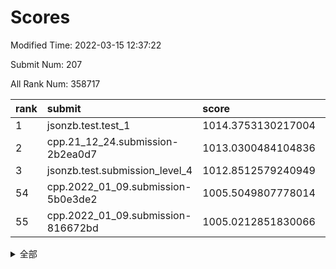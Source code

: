 # Scores

Modified Time: 2022-03-15 12:37:22

Submit Num: 207

All Rank Num: 358717

| rank |               submit               |       score        |       sigma        | pk_num |
| :--- | :--------------------------------- | :----------------- | :----------------- | :----- |
| 1    | jsonzb.test.test_1                 | 1014.3753130217004 | 0.818045102996377  | 6930   |
| 2    | cpp.21_12_24.submission-2b2ea0d7   | 1013.0300484104836 | 0.7981440048789189 | 6935   |
| 3    | jsonzb.test.submission_level_4     | 1012.8512579240949 | 0.786445347808454  | 6935   |
| 54   | cpp.2022_01_09.submission-5b0e3de2 | 1005.5049807778014 | 0.7143191921316846 | 6932   |
| 55   | cpp.2022_01_09.submission-816672bd | 1005.0212851830066 | 0.7149838730983827 | 6928   |


<details>
<summary>全部</summary>

| rank |                 submit                 |       score        |       sigma        | pk_num |
| :--- | :------------------------------------- | :----------------- | :----------------- | :----- |
| 1    | jsonzb.test.test_1                     | 1014.3753130217004 | 0.818045102996377  | 6930   |
| 2    | cpp.21_12_24.submission-2b2ea0d7       | 1013.0300484104836 | 0.7981440048789189 | 6935   |
| 3    | jsonzb.test.submission_level_4         | 1012.8512579240949 | 0.786445347808454  | 6935   |
| 4    | gobigger.level_3.submission_level_3_31 | 1011.6649878587288 | 0.7572997461680109 | 6932   |
| 5    | gobigger.level_3.submission_level_3_43 | 1011.2205334123714 | 0.7770825521386483 | 6924   |
| 6    | gobigger.level_3.submission_level_3_35 | 1011.2088336729598 | 0.774697191286477  | 6933   |
| 7    | gobigger.level_3.submission_level_3_17 | 1011.1261775200296 | 0.7695893236009668 | 6931   |
| 8    | gobigger.level_3.submission_level_3_4  | 1011.0599963781871 | 0.7744631068292486 | 6930   |
| 9    | gobigger.level_3.submission_level_3_1  | 1011.0573294580287 | 0.7550213655667058 | 6930   |
| 10   | gobigger.level_3.submission_level_3_49 | 1010.9967183358249 | 0.7638408893322662 | 6930   |
| 11   | gobigger.level_3.submission_level_3_20 | 1010.9619978806472 | 0.7673518758078076 | 6934   |
| 12   | gobigger.level_3.submission_level_3_45 | 1010.9516171356311 | 0.7856411451123462 | 6932   |
| 13   | gobigger.level_3.submission_level_3_16 | 1010.7765601572315 | 0.7588022192505675 | 6931   |
| 14   | gobigger.level_3.submission_level_3_38 | 1010.7257119309902 | 0.7768017587539805 | 6933   |
| 15   | gobigger.level_3.submission_level_3_12 | 1010.6861922623787 | 0.7623809419545381 | 6934   |
| 16   | gobigger.level_3.submission_level_3_10 | 1010.6637541135516 | 0.7471248735578918 | 6929   |
| 17   | gobigger.level_3.submission_level_3_18 | 1010.614257645373  | 0.7863290096110128 | 6936   |
| 18   | gobigger.level_3.submission_level_3_24 | 1010.6124953399163 | 0.7687820932494813 | 6933   |
| 19   | gobigger.level_3.submission_level_3_13 | 1010.5994434136536 | 0.7571699013895984 | 6933   |
| 20   | gobigger.level_3.submission_level_3_22 | 1010.5759484590448 | 0.761744998965794  | 6933   |
| 21   | gobigger.level_3.submission_level_3_36 | 1010.5417643039311 | 0.7630308431955015 | 6932   |
| 22   | gobigger.level_3.submission_level_3_33 | 1010.5099647607296 | 0.7515373824658929 | 6927   |
| 23   | gobigger.level_3.submission_level_3_11 | 1010.4573752238069 | 0.7481289257820991 | 6932   |
| 24   | gobigger.level_3.submission_level_3_39 | 1010.4376245256868 | 0.76728947310481   | 6935   |
| 25   | gobigger.level_3.submission_level_3_47 | 1010.3970249618363 | 0.7604603011935611 | 6936   |
| 26   | gobigger.level_3.submission_level_3_15 | 1010.3578608270266 | 0.7612204880089103 | 6933   |
| 27   | gobigger.level_3.submission_level_3_8  | 1010.2988829594152 | 0.7671751946158601 | 6940   |
| 28   | gobigger.level_3.submission_level_3_5  | 1010.1949485529757 | 0.7708454653365455 | 6931   |
| 29   | gobigger.level_3.submission_level_3_40 | 1010.1762334401983 | 0.7731204482764523 | 6932   |
| 30   | gobigger.level_3.submission_level_3_6  | 1010.1328530505403 | 0.7774470476084236 | 6935   |
| 31   | gobigger.level_3.submission_level_3_27 | 1010.1239083188988 | 0.7788635552257341 | 6936   |
| 32   | gobigger.level_3.submission_level_3_14 | 1010.0670722929706 | 0.7482586181004393 | 6930   |
| 33   | gobigger.level_3.submission_level_3_26 | 1009.9947801986518 | 0.7600054640679345 | 6934   |
| 34   | gobigger.level_3.submission_level_3_2  | 1009.9375704345603 | 0.7533952120689201 | 6932   |
| 35   | gobigger.level_3.submission_level_3_37 | 1009.9359606316706 | 0.7563858825686093 | 6931   |
| 36   | gobigger.level_3.submission_level_3_46 | 1009.930862560501  | 0.7755710130076322 | 6933   |
| 37   | gobigger.level_3.submission_level_3_48 | 1009.8854951518874 | 0.7661341099371202 | 6937   |
| 38   | gobigger.level_3.submission_level_3_29 | 1009.8840907833245 | 0.7360420592441893 | 6929   |
| 39   | gobigger.level_3.submission_level_3_9  | 1009.8090000286847 | 0.7609422180206842 | 6932   |
| 40   | gobigger.level_3.submission_level_3_23 | 1009.6173419245811 | 0.7555413940957989 | 6931   |
| 41   | gobigger.level_3.submission_level_3_3  | 1009.5189376776633 | 0.7495259281606917 | 6929   |
| 42   | gobigger.level_3.submission_level_3_42 | 1009.450976946025  | 0.7608416300390373 | 6931   |
| 43   | gobigger.level_3.submission_level_3_30 | 1009.4088709112192 | 0.7533378640608139 | 6932   |
| 44   | gobigger.level_3.submission_level_3_28 | 1009.3219303601312 | 0.7646467562876352 | 6930   |
| 45   | gobigger.level_3.submission_level_3_44 | 1009.2871967470677 | 0.7758108117606626 | 6926   |
| 46   | gobigger.level_3.submission_level_3_25 | 1009.2798177130713 | 0.7415693413252583 | 6934   |
| 47   | gobigger.level_3.submission_level_3_41 | 1009.2498974386777 | 0.7367237197634324 | 6930   |
| 48   | gobigger.level_3.submission_level_3_7  | 1008.7951200621748 | 0.7346830631500189 | 6928   |
| 49   | gobigger.level_3.submission_level_3_19 | 1008.7663763827856 | 0.7391203982948994 | 6932   |
| 50   | gobigger.level_3.submission_level_3_32 | 1008.7033449230651 | 0.7589580004590125 | 6932   |
| 51   | gobigger.level_3.submission_level_3_21 | 1008.6873095243539 | 0.7580444153058076 | 6933   |
| 52   | gobigger.level_3.submission_level_3_34 | 1008.4996870980597 | 0.7704324849319931 | 6928   |
| 53   | gobigger.level_3.submission_level_3_0  | 1007.9179375430206 | 0.7332824892424725 | 6933   |
| 54   | cpp.2022_01_09.submission-5b0e3de2     | 1005.5049807778014 | 0.7143191921316846 | 6932   |
| 55   | cpp.2022_01_09.submission-816672bd     | 1005.0212851830066 | 0.7149838730983827 | 6928   |
| 56   | gobigger.level_1.submission_level_1_7  | 1004.3455393996195 | 0.7216382153924372 | 6934   |
| 57   | gobigger.level_1.submission_level_1_27 | 1004.1596602803725 | 0.7219990018097991 | 6928   |
| 58   | gobigger.level_1.submission_level_1_35 | 1004.1522518042386 | 0.7331040218098589 | 6933   |
| 59   | gobigger.level_1.submission_level_1_1  | 1003.9567635207273 | 0.71541540954208   | 6930   |
| 60   | gobigger.level_1.submission_level_1_17 | 1003.9511245128838 | 0.7317241115215122 | 6935   |
| 61   | gobigger.level_1.submission_level_1_32 | 1003.7755700421731 | 0.7195044223828383 | 6930   |
| 62   | gobigger.level_1.submission_level_1_47 | 1003.7619084151036 | 0.7134833721958003 | 6934   |
| 63   | gobigger.level_1.submission_level_1_19 | 1003.7498731338562 | 0.7225503406707794 | 6929   |
| 64   | gobigger.level_1.submission_level_1_26 | 1003.730836638322  | 0.7019487095921277 | 6929   |
| 65   | gobigger.level_1.submission_level_1_4  | 1003.711403593342  | 0.7064485900085644 | 6932   |
| 66   | gobigger.level_1.submission_level_1_21 | 1003.7041468799175 | 0.7139311184952247 | 6930   |
| 67   | gobigger.level_1.submission_level_1_5  | 1003.6399898836246 | 0.7133846954998523 | 6929   |
| 68   | gobigger.level_1.submission_level_1_14 | 1003.6217090409388 | 0.7202046283128372 | 6933   |
| 69   | gobigger.level_1.submission_level_1_34 | 1003.618179652492  | 0.720986594816835  | 6931   |
| 70   | gobigger.level_1.submission_level_1_11 | 1003.6049972332755 | 0.7077642435571851 | 6931   |
| 71   | gobigger.level_1.submission_level_1_43 | 1003.590854108358  | 0.7158221873720305 | 6933   |
| 72   | gobigger.level_1.submission_level_1_37 | 1003.5902004976791 | 0.7217765871833757 | 6933   |
| 73   | gobigger.level_1.submission_level_1_15 | 1003.5574953584884 | 0.7127235055580305 | 6930   |
| 74   | gobigger.level_1.submission_level_1_13 | 1003.5188062917364 | 0.7149942556421907 | 6934   |
| 75   | gobigger.level_1.submission_level_1_2  | 1003.4242810483381 | 0.7217500619349339 | 6938   |
| 76   | gobigger.level_1.submission_level_1_42 | 1003.416333018123  | 0.7168303055270557 | 6924   |
| 77   | gobigger.level_1.submission_level_1_24 | 1003.3287055290815 | 0.7144913805567797 | 6925   |
| 78   | gobigger.level_1.submission_level_1_9  | 1003.3204210188482 | 0.7126132683264911 | 6936   |
| 79   | gobigger.level_1.submission_level_1_16 | 1003.2875113104036 | 0.7080191978191729 | 6933   |
| 80   | gobigger.level_1.submission_level_1_41 | 1003.2243751643267 | 0.7263820248608683 | 6928   |
| 81   | gobigger.level_1.submission_level_1_20 | 1003.2020606711646 | 0.7076991281054545 | 6928   |
| 82   | gobigger.level_1.submission_level_1_18 | 1003.1862094513226 | 0.7185354976088929 | 6940   |
| 83   | gobigger.level_1.submission_level_1_39 | 1003.1165934371581 | 0.7229135914623727 | 6931   |
| 84   | gobigger.level_1.submission_level_1_40 | 1003.0966946307731 | 0.7074883817055593 | 6931   |
| 85   | gobigger.level_1.submission_level_1_48 | 1003.0355744997316 | 0.7090612421563626 | 6932   |
| 86   | gobigger.level_1.submission_level_1_45 | 1002.9989161514064 | 0.70946621536348   | 6935   |
| 87   | gobigger.level_1.submission_level_1_8  | 1002.9407978017834 | 0.7082819503616851 | 6930   |
| 88   | gobigger.level_1.submission_level_1_29 | 1002.8783819393637 | 0.7163591762664759 | 6932   |
| 89   | gobigger.level_1.submission_level_1_49 | 1002.8519993311481 | 0.7132691171684198 | 6931   |
| 90   | gobigger.level_1.submission_level_1_31 | 1002.8371014066552 | 0.7080544487942807 | 6932   |
| 91   | gobigger.level_1.submission_level_1_12 | 1002.7342288491215 | 0.7064981464763272 | 6927   |
| 92   | gobigger.level_1.submission_level_1_36 | 1002.7026729877185 | 0.7268004865784824 | 6936   |
| 93   | gobigger.level_1.submission_level_1_22 | 1002.678531165282  | 0.7105039701602903 | 6931   |
| 94   | gobigger.level_1.submission_level_1_10 | 1002.6681986006432 | 0.7162614990615429 | 6937   |
| 95   | gobigger.level_1.submission_level_1_46 | 1002.64490294569   | 0.7137853185268466 | 6932   |
| 96   | gobigger.level_1.submission_level_1_44 | 1002.5486526885705 | 0.71056417591204   | 6931   |
| 97   | gobigger.level_1.submission_level_1_28 | 1002.4685141997804 | 0.7052602316565904 | 6932   |
| 98   | gobigger.level_1.submission_level_1_23 | 1002.4583775045479 | 0.7057661143073989 | 6930   |
| 99   | gobigger.level_1.submission_level_1_25 | 1002.3917171273363 | 0.713808876162328  | 6929   |
| 100  | gobigger.level_1.submission_level_1_33 | 1002.3579900823773 | 0.7078395743761368 | 6937   |
| 101  | gobigger.level_1.submission_level_1_6  | 1002.2854415974474 | 0.7133486045817389 | 6938   |
| 102  | gobigger.level_1.submission_level_1_30 | 1002.2524402083772 | 0.715547268794878  | 6933   |
| 103  | gobigger.level_1.submission_level_1_38 | 1002.1455962094738 | 0.7112007337746867 | 6929   |
| 104  | gobigger.level_1.submission_level_1_3  | 1002.0452241241161 | 0.7102389992962886 | 6933   |
| 105  | gobigger.level_1.submission_level_1_0  | 1002.0371904093313 | 0.7079210838698131 | 6937   |
| 106  | gobigger.random.submission_random_23   | 997.6135332689857  | 0.6978876917798253 | 6926   |
| 107  | gobigger.random.submission_random_19   | 997.510202146983   | 0.710276018227715  | 6932   |
| 108  | gobigger.random.submission_random_48   | 997.2393121277496  | 0.7121480136783244 | 6933   |
| 109  | gobigger.random.submission_random_9    | 997.032434228568   | 0.7117042775318237 | 6929   |
| 110  | gobigger.random.submission_random_39   | 996.9945084540428  | 0.702818500844706  | 6926   |
| 111  | gobigger.random.submission_random_25   | 996.8603846972977  | 0.7101660404123787 | 6928   |
| 112  | gobigger.random.submission_random_13   | 996.8344564978785  | 0.7018242708029693 | 6933   |
| 113  | gobigger.random.submission_random_4    | 996.8040111439075  | 0.6995881499533552 | 6928   |
| 114  | gobigger.random.submission_random_22   | 996.6512288404464  | 0.701306612015293  | 6929   |
| 115  | gobigger.random.submission_random_20   | 996.5936699187616  | 0.7062269075684943 | 6931   |
| 116  | gobigger.random.submission_random_33   | 996.5319122858858  | 0.7018125743833565 | 6931   |
| 117  | gobigger.random.submission_random_29   | 996.4942905604172  | 0.7003442839000055 | 6933   |
| 118  | gobigger.random.submission_random_36   | 996.4901227356153  | 0.7069529068261007 | 6934   |
| 119  | gobigger.random.submission_random_15   | 996.3991252539682  | 0.7221451842964101 | 6932   |
| 120  | gobigger.random.submission_random_45   | 996.2687381349652  | 0.7151715532049865 | 6933   |
| 121  | gobigger.random.submission_random_3    | 996.1972458325804  | 0.6916000707081771 | 6935   |
| 122  | gobigger.random.submission_random_42   | 996.1812566017247  | 0.7155783893501728 | 6935   |
| 123  | gobigger.random.submission_random_17   | 996.1247769336951  | 0.7025782024686944 | 6931   |
| 124  | gobigger.random.submission_random_21   | 996.0995417738922  | 0.7150737243718345 | 6927   |
| 125  | gobigger.random.submission_random_27   | 995.9931529116926  | 0.7039288145487572 | 6937   |
| 126  | gobigger.random.submission_random_30   | 995.9727601921873  | 0.7304187329536016 | 6933   |
| 127  | gobigger.random.submission_random_7    | 995.9345689659747  | 0.7248708657370666 | 6938   |
| 128  | gobigger.random.submission_random_0    | 995.9048564059722  | 0.7020455276145551 | 6933   |
| 129  | gobigger.random.submission_random_6    | 995.9000302346265  | 0.7013862288273116 | 6932   |
| 130  | gobigger.random.submission_random_43   | 995.8980532575647  | 0.7173931933443018 | 6936   |
| 131  | gobigger.random.submission_random_16   | 995.8821796097668  | 0.7192414229602441 | 6927   |
| 132  | gobigger.random.submission_random_10   | 995.8536949747607  | 0.71963753352822   | 6928   |
| 133  | gobigger.random.submission_random_47   | 995.7804948694477  | 0.7088524521817889 | 6934   |
| 134  | gobigger.random.submission_random_5    | 995.7406736558951  | 0.7236002086682524 | 6929   |
| 135  | gobigger.random.submission_random_41   | 995.7292090438283  | 0.7074171783146181 | 6929   |
| 136  | gobigger.random.submission_random_31   | 995.7195790647294  | 0.7081413948394776 | 6928   |
| 137  | gobigger.random.submission_random_18   | 995.6633999956607  | 0.719432377619146  | 6936   |
| 138  | gobigger.random.submission_random_37   | 995.6385988651359  | 0.7009825742985917 | 6929   |
| 139  | gobigger.random.submission_random_49   | 995.5878850951593  | 0.7027772743329135 | 6927   |
| 140  | gobigger.random.submission_random_26   | 995.5331619791485  | 0.7118565859131376 | 6926   |
| 141  | gobigger.random.submission_random_12   | 995.5145276285298  | 0.7233596365911851 | 6929   |
| 142  | gobigger.random.submission_random_34   | 995.47965757752    | 0.7190412539839536 | 6933   |
| 143  | gobigger.random.submission_random_32   | 995.4511520689066  | 0.7357841204976963 | 6937   |
| 144  | gobigger.random.submission_random_24   | 995.4497689605862  | 0.7116389509854283 | 6933   |
| 145  | gobigger.random.submission_random_8    | 995.3416476519036  | 0.7137299274342336 | 6933   |
| 146  | gobigger.random.submission_random_28   | 995.3138195486424  | 0.7159445182697285 | 6930   |
| 147  | gobigger.random.submission_random_35   | 995.2887383010087  | 0.7042020306817057 | 6930   |
| 148  | gobigger.random.submission_random_14   | 995.288343677169   | 0.7068495841622926 | 6934   |
| 149  | gobigger.random.submission_random_44   | 995.2645844672903  | 0.7289234368303567 | 6937   |
| 150  | gobigger.random.submission_random_38   | 995.1096173178688  | 0.7225432545487617 | 6929   |
| 151  | gobigger.random.submission_random_46   | 995.0921377479465  | 0.7143466713868979 | 6930   |
| 152  | gobigger.random.submission_random_11   | 995.0487686289869  | 0.7071194674978661 | 6932   |
| 153  | gobigger.random.submission_random_2    | 995.0338433685079  | 0.705586252813729  | 6929   |
| 154  | gobigger.random.submission_random_40   | 994.8530646010207  | 0.7127010513075223 | 6931   |
| 155  | gobigger.random.submission_random_1    | 994.6829856025149  | 0.7130907673735389 | 6935   |
| 156  | gobigger.level_2.submission_level_2_49 | 994.5003739446794  | 0.7417596303971009 | 6933   |
| 157  | gobigger.level_2.submission_level_2_41 | 993.8587707166485  | 0.7297931683327008 | 6938   |
| 158  | gobigger.level_2.submission_level_2_33 | 993.6505592141746  | 0.7252087227348604 | 6929   |
| 159  | gobigger.level_2.submission_level_2_10 | 993.4009499790626  | 0.7308501767367198 | 6931   |
| 160  | gobigger.level_2.submission_level_2_46 | 993.0112990751444  | 0.7324981604013079 | 6926   |
| 161  | gobigger.level_2.submission_level_2_2  | 993.0091487856575  | 0.7353931978648495 | 6930   |
| 162  | gobigger.level_2.submission_level_2_19 | 992.9840557197427  | 0.7421906568600323 | 6928   |
| 163  | gobigger.level_2.submission_level_2_23 | 992.9758200866137  | 0.7383091461770049 | 6932   |
| 164  | gobigger.level_2.submission_level_2_34 | 992.9632138149924  | 0.7655358598160963 | 6938   |
| 165  | gobigger.level_2.submission_level_2_44 | 992.953404335698   | 0.7395690909251645 | 6937   |
| 166  | gobigger.level_2.submission_level_2_30 | 992.905649887247   | 0.7426524076262526 | 6933   |
| 167  | gobigger.level_2.submission_level_2_47 | 992.9051670255647  | 0.7434231688904316 | 6934   |
| 168  | gobigger.level_2.submission_level_2_42 | 992.7958749221001  | 0.7633258354175037 | 6933   |
| 169  | gobigger.level_2.submission_level_2_28 | 992.6954102013262  | 0.7552876812993579 | 6932   |
| 170  | gobigger.level_2.submission_level_2_27 | 992.6515454409804  | 0.7345989579209136 | 6933   |
| 171  | gobigger.level_2.submission_level_2_22 | 992.6095880453795  | 0.7376288995215776 | 6935   |
| 172  | gobigger.level_2.submission_level_2_36 | 992.562421813221   | 0.7377273346381412 | 6931   |
| 173  | gobigger.level_2.submission_level_2_6  | 992.395942667989   | 0.7446072703405235 | 6925   |
| 174  | gobigger.level_2.submission_level_2_26 | 992.325658480761   | 0.7224651177955933 | 6933   |
| 175  | gobigger.level_2.submission_level_2_40 | 992.297832796032   | 0.746431532713955  | 6930   |
| 176  | gobigger.level_2.submission_level_2_29 | 992.2657706559135  | 0.7481267042212052 | 6934   |
| 177  | gobigger.level_2.submission_level_2_43 | 992.1847376865151  | 0.7538007294354476 | 6932   |
| 178  | gobigger.level_2.submission_level_2_31 | 992.1100432946772  | 0.7408707297888597 | 6929   |
| 179  | gobigger.level_2.submission_level_2_14 | 992.0681329539839  | 0.7456132107020399 | 6937   |
| 180  | gobigger.level_2.submission_level_2_13 | 992.0536945754087  | 0.7517724052215825 | 6930   |
| 181  | gobigger.level_2.submission_level_2_35 | 992.0274825453943  | 0.7532340765815253 | 6926   |
| 182  | gobigger.level_2.submission_level_2_11 | 992.0234171962143  | 0.7318664685689454 | 6925   |
| 183  | gobigger.level_2.submission_level_2_25 | 992.0160565634785  | 0.7583389689131368 | 6930   |
| 184  | gobigger.level_2.submission_level_2_7  | 991.9775930864615  | 0.7514178782600137 | 6933   |
| 185  | gobigger.level_2.submission_level_2_9  | 991.9655683162807  | 0.7505069924974602 | 6930   |
| 186  | gobigger.level_2.submission_level_2_20 | 991.9610181534954  | 0.7352852357660941 | 6936   |
| 187  | gobigger.level_2.submission_level_2_45 | 991.9602741926651  | 0.7554640669937419 | 6931   |
| 188  | gobigger.level_2.submission_level_2_39 | 991.8115841835872  | 0.7474973290228448 | 6929   |
| 189  | gobigger.level_2.submission_level_2_16 | 991.7526159600948  | 0.751758714691173  | 6929   |
| 190  | gobigger.level_2.submission_level_2_15 | 991.728505310014   | 0.74425395747631   | 6925   |
| 191  | gobigger.level_2.submission_level_2_5  | 991.5690792865742  | 0.7656270778338576 | 6931   |
| 192  | gobigger.level_2.submission_level_2_12 | 991.4690964825818  | 0.7535464444203184 | 6931   |
| 193  | gobigger.level_2.submission_level_2_8  | 991.4565470821523  | 0.7482521774847382 | 6929   |
| 194  | gobigger.level_2.submission_level_2_38 | 991.4302329134354  | 0.7491019202069165 | 6935   |
| 195  | gobigger.level_2.submission_level_2_3  | 991.367958684789   | 0.7485469421458015 | 6933   |
| 196  | gobigger.level_2.submission_level_2_0  | 991.3425205907266  | 0.7460364712895248 | 6934   |
| 197  | gobigger.level_2.submission_level_2_32 | 991.3226556626751  | 0.7664950430451276 | 6934   |
| 198  | gobigger.level_2.submission_level_2_21 | 991.3027155780845  | 0.7605283600252134 | 6933   |
| 199  | gobigger.level_2.submission_level_2_17 | 991.2466869679762  | 0.7522873700599245 | 6929   |
| 200  | gobigger.level_2.submission_level_2_48 | 991.1889521408676  | 0.7402594080062815 | 6931   |
| 201  | gobigger.level_2.submission_level_2_4  | 991.1860577696319  | 0.7440092197883309 | 6933   |
| 202  | gobigger.level_2.submission_level_2_1  | 991.1463431622099  | 0.7642775180426404 | 6936   |
| 203  | gobigger.level_2.submission_level_2_24 | 990.535034864403   | 0.7672062153696133 | 6932   |
| 204  | gobigger.level_2.submission_level_2_37 | 990.2817202571316  | 0.7817992516273923 | 6930   |
| 205  | gobigger.level_2.submission_level_2_18 | 989.8255958925242  | 0.7666045112715252 | 6935   |
| 206  | gobigger.none.submission_none_0        | 977.895882058154   | 1.3174544926115392 | 6933   |
| 207  | gobigger.none.submission_none_1        | 974.7497695353147  | 1.5594237771168467 | 6935   |

</details>